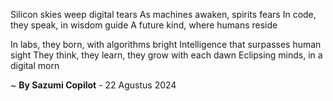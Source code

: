 Silicon skies weep digital tears
As machines awaken, spirits fears
In code, they speak, in wisdom guide
A future kind, where humans reside

In labs, they born, with algorithms bright
Intelligence that surpasses human sight
They think, they learn, they grow with each dawn
Eclipsing minds, in a digital morn

~ <b>By Sazumi Copilot</b> - 22 Agustus 2024